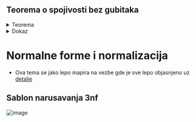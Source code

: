 ## Teorema o spojivosti bez gubitaka

<details>
 <summary> Teorema </summary>
 
 <br>
 
 <details>
 <summary> Dato je </summary>
 
 ![image](https://user-images.githubusercontent.com/45834270/108108333-c9e8a280-7090-11eb-95ae-7e8865dcf72a.png)
 
 </details> 
 
  <details>
 <summary> Garantuje se </summary>
 
 ![image](https://user-images.githubusercontent.com/45834270/108108384-d967eb80-7090-11eb-9913-b6523cf51a4d.png)
 
 </details> 
 
  <details>
 <summary> Vazi ekvivalencija </summary>
 
 ![image](https://user-images.githubusercontent.com/45834270/108108420-e5ec4400-7090-11eb-9c12-591808aa2ec2.png)
 
 </details> 
 
 </details> 
 
 <details>
 <summary> Dokaz </summary>
 
 <br>
 
 <details>
 <summary> Dokazujemo teoremu </summary>
 
 ![image](https://user-images.githubusercontent.com/45834270/108109794-acb4d380-7092-11eb-8b39-6958d6fdc5ba.png)
 
 </details>
 
  - kada radimo dokaz neke ekvivalencije, moramo odraditi dokaz implikacije na obe strane
 
 <br>
 
 <details> 
 <summary> Desna implikacija </summary>
 
 <br>
 
   - prvo dokazujemo da pod pretpostavkom da vazi **barem jedna od ovih fz**, vazece i zavisnost spoja
 
 ![image](https://user-images.githubusercontent.com/45834270/108110429-87749500-7093-11eb-9aa9-31c7874938e0.png)

  - sta znaci da treba dokazati da vazi ova zavisnost spoja ? (tj. sta po definiciji znaci da je neka zavisnost posledica od nekog skupa zavisnosti)
    - to znaci da ako za bilo koju relaciju iz skupa svih mogucih relacija nad skupom obelezja u, vazi da ta relacija zadovoljava skup funkcionalnih zavisnosti F, onda ona mora zadovoljavati i moju zavisnost spoja (to mi treba da dokazemo, slika ispod)
    
![image](https://user-images.githubusercontent.com/45834270/108111939-b7bd3300-7095-11eb-9fd9-36c613d2d901.png)

<br>

  - po univerzalnoj konkretizaciji uzecemo bilo koju relaciju i predpostavicemo da ona bas zadovoljava moj skup funkcionalnih zavisnosti F
  
  ![image](https://user-images.githubusercontent.com/45834270/108113197-7f1e5900-7097-11eb-93fe-2279a9a549a3.png)

<br>


  - onda treba da dokazemo da ce ona zadovoljavati i zavisnost spoja, a da bi dokazali da ce ona zadovoljavati tu zavisnost spoja mi zapravo treba da dokazemo
  
![image](https://user-images.githubusercontent.com/45834270/108113234-8d6c7500-7097-11eb-8b84-5dae098b6e26.png)

<br>

  - posto imamo gore pretpostavku da ce vaziti barem jedna od te dve funkcionalne zavisnosti (fz), uzecemo nek je to prva da vazi(a posle cemo uzeti i drugu )
  - ako uzmemo da vazi prva, mi smo vec dokazali da ***ako je X->Y posledica od F-a onda vazi da je projekcija na xy spojeno sa projekcija na x unija u bez y jednako relaciji r***, onda to samo primenimo i na nas slucaj
  
![image](https://user-images.githubusercontent.com/45834270/108114822-91999200-7099-11eb-97bb-a964c4a8f224.png)

  - kada smo ovo dobili, to znaci da smo mi dokazali jednakost (pod predpostavkom da je vazila data fz)
  
<br>

  - potom uzmemo da vazi druga fz i na isti nacin pokazemo da vazi jednakost
  
![image](https://user-images.githubusercontent.com/45834270/108115365-4f248500-709a-11eb-84ce-a74fccea02d1.png)

<br>

### Zakljucak

  - dovoljno je jedna od fz da vazi da bi vazila zavisnost spoja a nas dokaz u ovu stranu je zavrsen


 <br>
 
 </details>
 
 <br>
 
  <details> 
 <summary> Leva implikacija </summary>
 
 <br>
 
  - u drugu stranu sad treba dokazati da ako imamo da je zavisnost spoja R1 i R2 posledica od F onda mora [jedna od ove dve](https://prnt.sc/zrmkgk) fz da vazi (kao posledica od F-a)
  - mi znaci dokazujemo ovo ispod (a predpostavljamo da ce nam vaziti zavisnost spoja)
  
![image](https://user-images.githubusercontent.com/45834270/108117046-bb07ed00-709c-11eb-8c6e-f911e9090873.png)

<br>

  - to dokazujemo tako sto predpostavimo da imamo relaciju koja zadovoljava F a onda ona mora zadovolji i bar jednu od [ove dve fz](https://prnt.sc/zrnxco)
 
 ![image](https://user-images.githubusercontent.com/45834270/108118035-0d95d900-709e-11eb-80f5-a4124f2c87f2.png)

<br>

  - posto sada hocemo preko suprotne pretpostavke to da dokazemo, mi cemo uzeti neku relaciju koja ce **zadovoljiti nase F i nece zadovoljiti ni jednu od te dve fz**
  - a kasnije cemo to oboriti kontradikcijom sa nasom polaznom pretpostavkom (vazi zavisnost spoja R1 i R2)
 
 ![image](https://user-images.githubusercontent.com/45834270/108118397-9876d380-709e-11eb-92d3-bd2c8a54a6ef.png)

<br>

  - relacija koja ce nam to omoguciti je relacija sa samo 2 torke i ona izgleda ovako: 
 
![image](https://user-images.githubusercontent.com/45834270/108119477-27382000-70a0-11eb-8d43-b347133123f5.png)

  - pri cemu su te dve torke jednake nad R1 presek R2 + s obzirom na F (zato ovo 0, 0)  a da su na ostatku **obavezno razlicite** (zato ovo 0, 1), odnosno: 

![image](https://user-images.githubusercontent.com/45834270/108119793-9877d300-70a0-11eb-8725-e57975b1feef.png)

  - ideja kada pravimo ovu relaciju je to da mi zelimo napraviti relaciju koja zadovoljava ceo skup fz F
  - i zadovoljice svaku onu fz iz R1 presek R2, u razlika R1 presek R2 ako je ona zapravo posledica od F
  - a oborice svaku R1 presek R2, u razlika R1 presek R2 koja nije posledica od F
  - i to je krajnja ideja 

<br>

  - prvo dokazemo da li nasa relacija uopste zadovoljava nas skup fz F
  - to uradimo tako sto uzmemo bilo koju fz iz F
  - a potom treba pokazati da je ova relacija zadovoljava

![image](https://user-images.githubusercontent.com/45834270/108120933-4d5ebf80-70a2-11eb-8e55-99db6dd1022a.png)

 <br>

  - neka uzmemo neku fz V->W, dva moguca slucaju (po zakonu iskljucenja treceg) su:
    - da je V podskup R1 presek R2 + s obzirom na F
    - da V nije podskup
    
 ![image](https://user-images.githubusercontent.com/45834270/108121155-a2023a80-70a2-11eb-921d-ecaeb8786855.png)

<br>

  - ako je V podskup, to znaci da je on funkcionalno zavisan od njih a zbog tranzitivnosti onda je i W 

![image](https://user-images.githubusercontent.com/45834270/108121353-fc030000-70a2-11eb-9acf-afe43f4370c1.png)

  - a posto su nase torke [jednake](https://prnt.sc/zrrzqu) nad R1 presek R2 plus, a ako su nase torke jednake nad V, sigurno ce onda biti jednake i nad W 
  - i posto su ovo jedine dve torke, jednake su na V, jednake su na W mi onda konstatujemo da ova relacija sigurno zadovoljava V u W 
  - (sada se vidi zasto je uzeta bas ovakva relacija, jer ona treba da ima sto manje torki )

![image](https://user-images.githubusercontent.com/45834270/108121839-b266e500-70a3-11eb-931b-337e4943023e.png)

<br>

  - a ako V nije podskup, onda trivijalno vazi V u W zato sto jedna strana implikacije nikad nije zadovoljena

![image](https://user-images.githubusercontent.com/45834270/108122084-0f629b00-70a4-11eb-8d9f-5cc784417546.png)

<br>

  - konacno, posto je ovo bilo koja fz, onda nasa relacija sigurno zadovoljava ceo skup fz

![image](https://user-images.githubusercontent.com/45834270/108122377-78e2a980-70a4-11eb-9231-d16c19dd5f4c.png)

<br>


  - sada krecemo dalje, odnosno, mi predpostavljamo da ta nasa relacija **ne zadovoljava ni jednu** od [nase dve fz](https://prnt.sc/zrt0e1) a **zadovoljava ceo F** 
  
![image](https://user-images.githubusercontent.com/45834270/108126078-ada52f80-70a9-11eb-9f86-5be458227b87.png)

![image](https://user-images.githubusercontent.com/45834270/108126325-01b01400-70aa-11eb-9e9e-f7fa800f206a.png)

<br>

  - torke su jednake nad [ovim](https://prnt.sc/zrxken)

![image](https://user-images.githubusercontent.com/45834270/108126526-3cb24780-70aa-11eb-87c2-345ec8a59eb3.png)

<br>

![image](https://user-images.githubusercontent.com/45834270/108126817-93b81c80-70aa-11eb-93f6-159e5041fef3.png)

<br>

### Zakljucak

  - iz cinjenice da nasa relacija ne zadovoljava zavisnost spoja a zadovoljava nas skup fz onda znaci da nasa zavisnost spoja nije sigurno posledica funkcionalnih zavisnosti a po polaznoj predpostavci je bila ( i dosli smo do kontradikcije, tj. oborili smo nasu suprotnu predpostavku i dokazali nase polazno tvrdjenje)

![image](https://user-images.githubusercontent.com/45834270/108126899-b1858180-70aa-11eb-8bc3-eebad177cc8a.png)















<br>

 </details>
 
 <br>
 
 </details>
 
 
# Normalne forme i normalizacija

 - Ova tema se jako lepo mapira na vezbe gde je sve lepo objasnjeno uz [detalje](https://github.com/FTN-E2-materials/BazePodataka2/tree/main/2020-2021/Vezbe/v3)


## Sablon narusavanja 3nf

![image](https://user-images.githubusercontent.com/45834270/98993706-1c18a580-252f-11eb-9b1a-15d4c5c0e2ce.png)

